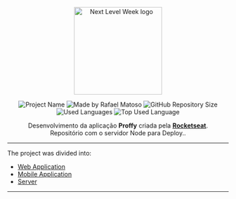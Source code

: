 <p align="center">
  <a href="https://nextlevelweek.com/inscricao/2" target="blank"><img src="https://res.cloudinary.com/rafamatoso/image/upload/v1596499055/Projects/nlw2/nlw2_uiiw4n.svg" width="200" alt="Next Level Week logo" /></a>
</p>

<p align="center">
<img alt="Project Name" src="https://img.shields.io/badge/Project%20Name-Proffy-7259c1">
<img alt="Made by Rafael Matoso" src="https://img.shields.io/badge/Made%20by-Rafa%20Matoso-7259c1">
<img alt="GitHub Repository Size" src="https://img.shields.io/github/repo-size/rafamatoso/proffy-nlw2?color=7259c1">
<img alt="Used Languages" src="https://img.shields.io/github/languages/count/rafamatoso/proffy-nlw2?color=7259c1">
<img alt="Top Used Language" src="https://img.shields.io/github/languages/top/rafamatoso/proffy-nlw2?color=7259c1">
</p>

<p align="center">Desenvolvimento da aplicação <b>Proffy</b> criada pela <b><a href="https://rocketseat.com.br/" target="blank">Rocketseat</a></b>.<br /> Repositório com o servidor Node para Deploy..

---

The project was divided into:

- [Web Application](https://github.com/rafamatoso/proffy-nlw2/tree/master/web)
- [Mobile Application](https://github.com/rafamatoso/proffy-nlw2/tree/master/mobile)
- [Server](https://github.com/rafamatoso/proffy-nlw2/tree/master/server)

---
